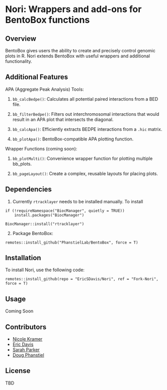 # Nori: Wrappers and add-ons for BentoBox functions

## Overview

BentoBox gives users the ability to create and precisely control genomic plots in R. Nori extends BentoBox with useful wrappers and additional functionality.

## Additional Features

APA (Aggregate Peak Analysis) Tools:

  1. `bb_calcBedpe()`: Calculates all potential paired interactions from a BED file.
  
  2. `bb_filterBedpe()`: Filters out interchromosomal interactions that would result in an APA plot that intersects the diagonal.
  
  3. `bb_calcApa()`: Efficiently extracts BEDPE interactions from a `.hic` matrix.
  
  4. `bb_plotApa()`: BentoBox-compatible APA plotting function.
  
Wrapper Functions (coming soon):

  1. `bb_plotMulti()`: Convenience wrapper function for plotting multiple bb_plots.
  
  3. `bb_pageLayout()`: Create a complex, reusable layouts for placing plots.

## Dependencies

1. Currently `rtracklayer` needs to be installed manually. To install

  ```
  if (!requireNamespace("BiocManager", quietly = TRUE))
      install.packages("BiocManager")
  
  BiocManager::install("rtracklayer")
  ```

2. Package BentoBox:

  ```
  remotes::install_github("PhanstielLab/BentoBox", force = T)
  ```

## Installation

To install Nori, use the following code:

```{r}
remotes::install_github(repo = "EricSDavis/Nori", ref = "Fork-Nori", force = T)
```

## Usage

Coming Soon

## Contributors

* [Nicole Kramer](https://github.com/nekramer)
* [Eric Davis](https://github.com/EricSDavis)
* [Sarah Parker](https://github.com/sarmapar)
* [Doug Phanstiel](https://github.com/dphansti)

## License
TBD
